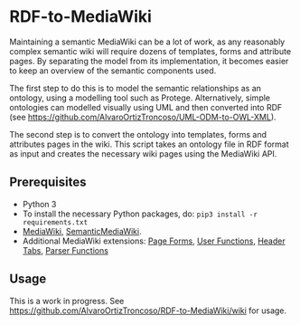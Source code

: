 
# RDF-to-MediaWiki
Maintaining a semantic MediaWiki can be a lot of work, as any reasonably complex semantic wiki will require dozens of templates, forms and attribute pages.
By separating the model from its implementation, it becomes easier to keep an overview of the semantic components used.

The first step to do this is to model the semantic relationships as an ontology, using a modelling tool such as Protege. Alternatively, simple ontologies can modelled visually using UML and then converted into RDF (see https://github.com/AlvaroOrtizTroncoso/UML-ODM-to-OWL-XML).

The second step is to convert the ontology into templates, forms and attributes pages in the wiki. This script takes an ontology file in RDF format as input and creates the necessary wiki pages using the MediaWiki API.

## Prerequisites
* Python 3
* To install the necessary Python packages, do: `pip3 install -r requirements.txt`
* [MediaWiki](https://www.mediawiki.org/wiki/MediaWiki), [SemanticMediaWiki](https://www.semantic-mediawiki.org/wiki/Semantic_MediaWiki).
* Additional MediaWiki extensions:
[Page Forms](https://www.semantic-mediawiki.org/wiki/Extension:Page_Forms),
[User Functions](https://www.mediawiki.org/wiki/Extension:UserFunctions),
[Header Tabs](https://www.mediawiki.org/wiki/Extension:Header_Tabs),
[Parser Functions](https://www.mediawiki.org/wiki/Extension:ParserFunctions)

## Usage
This is a work in progress. See https://github.com/AlvaroOrtizTroncoso/RDF-to-MediaWiki/wiki for usage.

